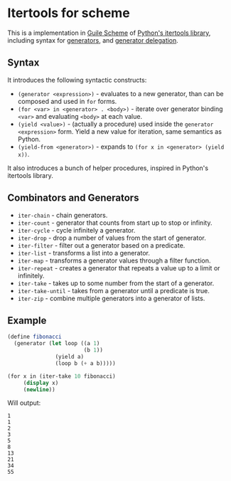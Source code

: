# Itertools for scheme

This is a implementation in [Guile Scheme](https://www.gnu.org/software/guile/)
of [Python's itertools library](http://docs.python.org/2/library/itertools.html),
including syntax for [generators](https://wiki.python.org/moin/Generators),
and [generator delegation](http://legacy.python.org/dev/peps/pep-0380/).

## Syntax

It introduces the following syntactic constructs:

 * `(generator <expression>)` - evaluates to a new generator, than can be
   composed and used in `for` forms.
 * `(for <var> in <generator> . <body>)` - iterate over generator binding
   `<var>` and evaluating `<body>` at each value.
 * `(yield <value>)` - (actually a procedure) used inside the `generator`
   `<expression>` form. Yield a
   new value for iteration, same semantics as Python.
 * `(yield-from <generator>)` - expands to `(for x in <generator> (yield x))`.

It also introduces a bunch of helper procedures, inspired in Python's itertools
library.

## Combinators and Generators

 * `iter-chain` - chain generators.
 * `iter-count` - generator that counts from start up to stop or infinity.
 * `iter-cycle` - cycle infinitely a generator.
 * `iter-drop` - drop a number of values from the start of generator.
 * `iter-filter` - filter out a generator based on a predicate.
 * `iter-list` - transforms a list into a generator.
 * `iter-map` - transforms a generator values through a filter function.
 * `iter-repeat` - creates a generator that repeats a value up to a limit or
   infinitely.
 * `iter-take` - takes up to some number from the start of a generator.
 * `iter-take-until` - takes from a generator until a predicate is true.
 * `iter-zip` - combine multiple generators into a generator of lists.

## Example

```scheme
(define fibonacci
  (generator (let loop ((a 1)
                        (b 1))
               (yield a)
               (loop b (+ a b)))))

(for x in (iter-take 10 fibonacci)
     (display x)
     (newline))
```

Will output:

    1
    1
    2
    3
    5
    8
    13
    21
    34
    55

